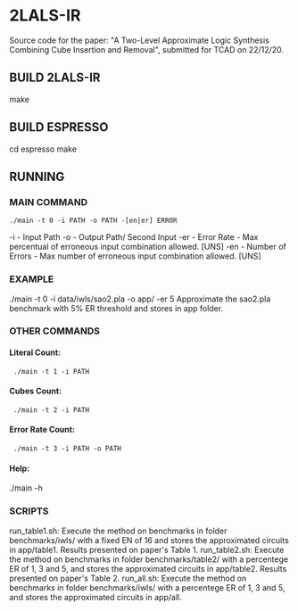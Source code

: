 # 2LALS-IR
 Source code for the paper: "A Two-Level Approximate Logic Synthesis Combining Cube Insertion and Removal", submitted for TCAD on 22/12/20.
 
## BUILD 2LALS-IR
 make
 
## BUILD ESPRESSO
 cd espresso
 make 

## RUNNING
### MAIN COMMAND
	./main -t 0 -i PATH -o PATH -[en|er] ERROR
 
 -i - Input Path
 -o - Output Path/ Second Input
 -er - Error Rate - Max percentual of erroneous input combination allowed. [UNS]
 -en - Number of Errors - Max number of erroneous input combination allowed. [UNS]

### EXAMPLE
 ./main -t 0 -i data/iwls/sao2.pla -o app/ -er 5
 Approximate the sao2.pla benchmark with 5% ER threshold and stores in app folder.

 ### OTHER COMMANDS
 #### Literal Count:
	 ./main -t 1 -i PATH
  
 #### Cubes Count:
	 ./main -t 2 -i PATH
  
 #### Error Rate Count:
	 ./main -t 3 -i PATH -o PATH
  
 #### Help:
 ./main -h
 
 
 ### SCRIPTS
 run_table1.sh: Execute the method on benchmarks in folder benchmarks/iwls/ with a fixed EN of 16 and stores the approximated circuits in app/table1. Results presented on paper's Table 1.
 run_table2.sh: Execute the method on benchmarks in folder benchmarks/table2/ with a percentege ER of 1, 3 and 5, and stores the approximated circuits in app/table2. Results presented on paper's Table 2.
 run_all.sh: Execute the method on benchmarks in folder benchmarks/iwls/ with a percentege ER of 1, 3 and 5, and stores the approximated circuits in app/all.
 


